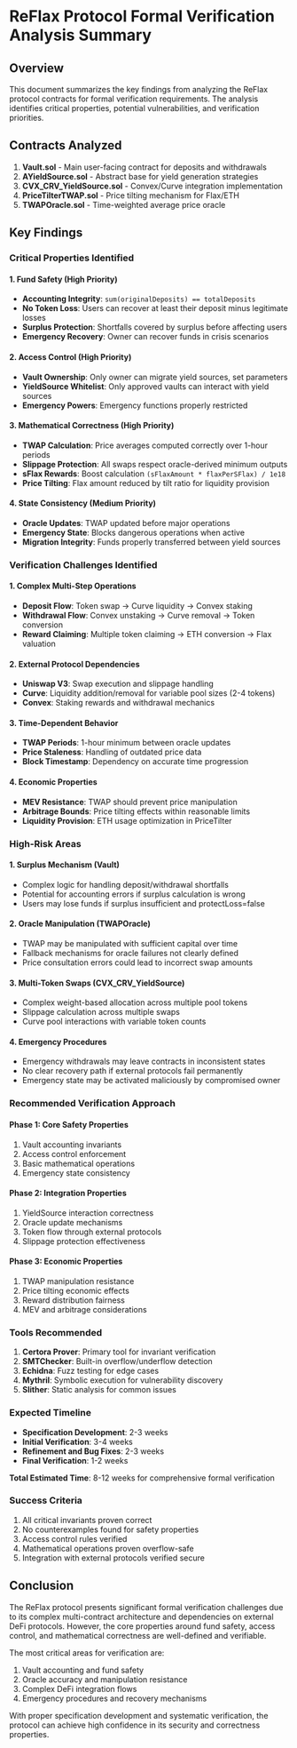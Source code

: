 # ReFlax Protocol Formal Verification Analysis Summary

## Overview

This document summarizes the key findings from analyzing the ReFlax protocol contracts for formal verification requirements. The analysis identifies critical properties, potential vulnerabilities, and verification priorities.

## Contracts Analyzed

1. **Vault.sol** - Main user-facing contract for deposits and withdrawals
2. **AYieldSource.sol** - Abstract base for yield generation strategies  
3. **CVX_CRV_YieldSource.sol** - Convex/Curve integration implementation
4. **PriceTilterTWAP.sol** - Price tilting mechanism for Flax/ETH
5. **TWAPOracle.sol** - Time-weighted average price oracle

## Key Findings

### Critical Properties Identified

#### 1. Fund Safety (High Priority)
- **Accounting Integrity**: `sum(originalDeposits) == totalDeposits`
- **No Token Loss**: Users can recover at least their deposit minus legitimate losses
- **Surplus Protection**: Shortfalls covered by surplus before affecting users
- **Emergency Recovery**: Owner can recover funds in crisis scenarios

#### 2. Access Control (High Priority)  
- **Vault Ownership**: Only owner can migrate yield sources, set parameters
- **YieldSource Whitelist**: Only approved vaults can interact with yield sources
- **Emergency Powers**: Emergency functions properly restricted

#### 3. Mathematical Correctness (High Priority)
- **TWAP Calculation**: Price averages computed correctly over 1-hour periods
- **Slippage Protection**: All swaps respect oracle-derived minimum outputs
- **sFlax Rewards**: Boost calculation `(sFlaxAmount * flaxPerSFlax) / 1e18`
- **Price Tilting**: Flax amount reduced by tilt ratio for liquidity provision

#### 4. State Consistency (Medium Priority)
- **Oracle Updates**: TWAP updated before major operations
- **Emergency State**: Blocks dangerous operations when active
- **Migration Integrity**: Funds properly transferred between yield sources

### Verification Challenges Identified

#### 1. Complex Multi-Step Operations
- **Deposit Flow**: Token swap → Curve liquidity → Convex staking
- **Withdrawal Flow**: Convex unstaking → Curve removal → Token conversion
- **Reward Claiming**: Multiple token claiming → ETH conversion → Flax valuation

#### 2. External Protocol Dependencies
- **Uniswap V3**: Swap execution and slippage handling
- **Curve**: Liquidity addition/removal for variable pool sizes (2-4 tokens)
- **Convex**: Staking rewards and withdrawal mechanics

#### 3. Time-Dependent Behavior
- **TWAP Periods**: 1-hour minimum between oracle updates
- **Price Staleness**: Handling of outdated price data
- **Block Timestamp**: Dependency on accurate time progression

#### 4. Economic Properties
- **MEV Resistance**: TWAP should prevent price manipulation
- **Arbitrage Bounds**: Price tilting effects within reasonable limits
- **Liquidity Provision**: ETH usage optimization in PriceTilter

### High-Risk Areas

#### 1. Surplus Mechanism (Vault)
- Complex logic for handling deposit/withdrawal shortfalls
- Potential for accounting errors if surplus calculation is wrong
- Users may lose funds if surplus insufficient and protectLoss=false

#### 2. Oracle Manipulation (TWAPOracle)
- TWAP may be manipulated with sufficient capital over time
- Fallback mechanisms for oracle failures not clearly defined
- Price consultation errors could lead to incorrect swap amounts

#### 3. Multi-Token Swaps (CVX_CRV_YieldSource)
- Complex weight-based allocation across multiple pool tokens
- Slippage calculation across multiple swaps
- Curve pool interactions with variable token counts

#### 4. Emergency Procedures
- Emergency withdrawals may leave contracts in inconsistent states
- No clear recovery path if external protocols fail permanently
- Emergency state may be activated maliciously by compromised owner

### Recommended Verification Approach

#### Phase 1: Core Safety Properties
1. Vault accounting invariants
2. Access control enforcement  
3. Basic mathematical operations
4. Emergency state consistency

#### Phase 2: Integration Properties
1. YieldSource interaction correctness
2. Oracle update mechanisms
3. Token flow through external protocols
4. Slippage protection effectiveness

#### Phase 3: Economic Properties
1. TWAP manipulation resistance
2. Price tilting economic effects
3. Reward distribution fairness
4. MEV and arbitrage considerations

### Tools Recommended

1. **Certora Prover**: Primary tool for invariant verification
2. **SMTChecker**: Built-in overflow/underflow detection
3. **Echidna**: Fuzz testing for edge cases
4. **Mythril**: Symbolic execution for vulnerability discovery
5. **Slither**: Static analysis for common issues

### Expected Timeline

- **Specification Development**: 2-3 weeks
- **Initial Verification**: 3-4 weeks  
- **Refinement and Bug Fixes**: 2-3 weeks
- **Final Verification**: 1-2 weeks

**Total Estimated Time**: 8-12 weeks for comprehensive formal verification

### Success Criteria

1. All critical invariants proven correct
2. No counterexamples found for safety properties
3. Access control rules verified
4. Mathematical operations proven overflow-safe
5. Integration with external protocols verified secure

## Conclusion

The ReFlax protocol presents significant formal verification challenges due to its complex multi-contract architecture and dependencies on external DeFi protocols. However, the core properties around fund safety, access control, and mathematical correctness are well-defined and verifiable.

The most critical areas for verification are:
1. Vault accounting and fund safety
2. Oracle accuracy and manipulation resistance  
3. Complex DeFi integration flows
4. Emergency procedures and recovery mechanisms

With proper specification development and systematic verification, the protocol can achieve high confidence in its security and correctness properties.